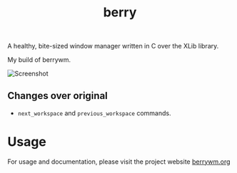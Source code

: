 <div align='center'>
    <h1>berry</h1><br>
</div>

A healthy, bite-sized window manager written in C over the XLib library.

My build of berrywm.

![Screenshot](review/screenshot.png)

## Changes over original
* `next_workspace` and `previous_workspace` commands.

# Usage

For usage and documentation, please visit the project website [berrywm.org](https://berrywm.org)
